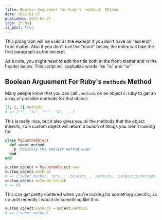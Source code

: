 ```yaml
---
title: Boolean Arguement For Ruby's `methods` Method
date: 2021-01-27
published: 2021-01-27
tags: [ruby]
is_post: true
---
```

This paragraph will be used as the excerpt if you don't have an "excerpt" front matter. Also if you don't use the "more" below, the index will take the first paragraph as the excerpt

As a note, you might need to edit the title both in the front-matter and in the header below. This script will capitalize words like "is" and "or"
<!--more-->

## Boolean Arguement For Ruby's `methods` Method
Many people know that you can call `.methods` on an object in ruby to get an array of possible methods for that object:

```ruby
[1, 2, 3].methods
# => ["!", "!=", "!~", "&", ...]
```
This is really nice, but it also gives you _all_ the methods that the object inherits, so a custom object will return a bunch of things you aren't looking for.

```ruby
class MyCustomObject
  def sweet_method
    p 'Possibly the coolest method ever'
  end
end

custom_object = MyCustomObject.new
custom_object.methods
# => [:sweet_method, :pry, :__binding__, :methods, :singleton_methods, ...]
custom_object.methods.length
# => 69
```

This can get pretty cluttered when you're looking for something specific, so up until recently I would do something like this:

```ruby
custom_object.methods - Object.methods
# => [:sweet_method]
```
